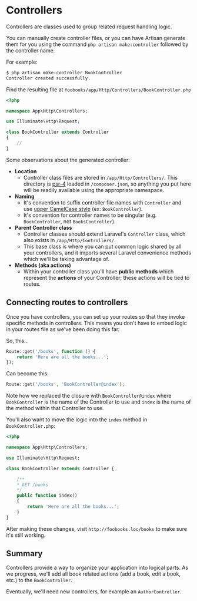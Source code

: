# Controllers
Controllers are classes used to group related request handling logic.

You can manually create controller files, or you can have Artisan generate them for you using the command `php artisan make:controller` followed by the controller name.

For example:

```xml
$ php artisan make:controller BookController
Controller created successfully.
```

Find the resulting file at `foobooks/app/Http/Controllers/BookController.php`

```php
<?php

namespace App\Http\Controllers;

use Illuminate\Http\Request;

class BookController extends Controller
{
    //
}
```

Some observations about the generated controller:

+ __Location__
	+ Controller class files are stored in `/app/Http/Controllers/`. This directory is [psr-4](http://www.php-fig.org/psr/psr-4/) loaded in `/composer.json`, so anything you put here will be readily available using the appropriate namespace.
+ __Naming__
	+ It's convention to suffix controller file names with `Controller` and use [upper CamelCase style](https://en.wikipedia.org/wiki/CamelCase#Variations_and_synonyms) (ex: `BookController`).
	+ It's convention for controller names to be singular (e.g. `BookController`, not `BooksController`).
+ __Parent Controller class__
	+ Controller classes should extend Laravel's `Controller` class, which also exists in `/app/Http/Controllers/`.
	+ This base class is where you can put common logic shared by all your controllers, and it imports several Laravel convenience methods which we'll be taking advantage of.
+ __Methods (aka actions)__
	+ Within your controller class you'll have **public methods** which represent the **actions** of your Controller; these actions will be tied to routes.


## Connecting routes to controllers
Once you have controllers, you can set up your routes so that they invoke specific methods in controllers. This means you don't have to embed logic in your routes file as we've been doing this far.

So, this...

```php
Route::get('/books', function () {
    return 'Here are all the books...';
});
```

Can become this:

```php
Route::get('/books', 'BookController@index');
```

Note how we replaced the closure with `BookController@index` where `BookController` is the name of the Controller to use and `index` is the name of the method within that Controller to use.

You'll also want to move the logic into the `index` method in `BookController.php`:

```php
<?php

namespace App\Http\Controllers;

use Illuminate\Http\Request;

class BookController extends Controller {

    /**
    * GET /books
    */
    public function index()
    {
        return 'Here are all the books...';
    }
}
```

After making these changes, visit `http://foobooks.loc/books` to make sure it's still working.


## Summary
Controllers provide a way to organize your application into logical parts. As we progress, we'll add all book related actions (add a book, edit a book, etc.) to the `BookController`.

Eventually, we'll need new controllers, for example an `AuthorController`.

